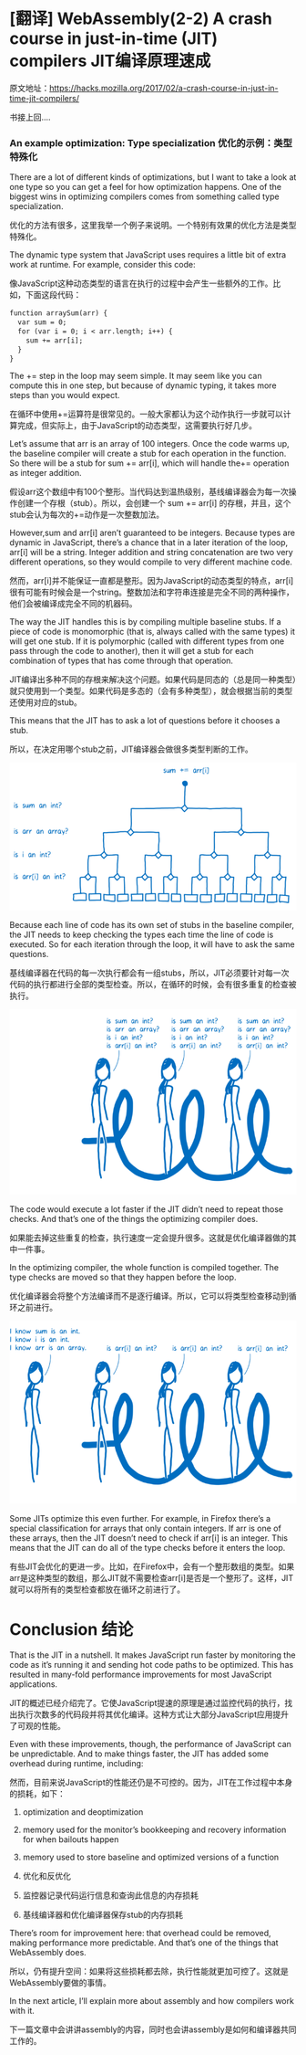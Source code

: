 # [翻译] WebAssembly(2-2) A crash course in just-in-time (JIT) compilers JIT编译原理速成

原文地址：https://hacks.mozilla.org/2017/02/a-crash-course-in-just-in-time-jit-compilers/

书接上回....

### An example optimization: Type specialization 优化的示例：类型特殊化

There are a lot of different kinds of optimizations, but I want to take a look at one type so you can get a feel for how optimization happens. One of the biggest wins in optimizing compilers comes from something called type specialization.

优化的方法有很多，这里我举一个例子来说明。一个特别有效果的优化方法是类型特殊化。

The dynamic type system that JavaScript uses requires a little bit of extra work at runtime. For example, consider this code:

像JavaScript这种动态类型的语言在执行的过程中会产生一些额外的工作。比如，下面这段代码：

```
function arraySum(arr) {
  var sum = 0;
  for (var i = 0; i < arr.length; i++) {
    sum += arr[i];
  }
}
```

The += step in the loop may seem simple. It may seem like you can compute this in one step, but because of dynamic typing, it takes more steps than you would expect.

在循环中使用+=运算符是很常见的。一般大家都认为这个动作执行一步就可以计算完成，但实际上，由于JavaScript的动态类型，这需要执行好几步。

Let’s assume that arr is an array of 100 integers. Once the code warms up, the baseline compiler will create a stub for each operation in the function. So there will be a stub for sum += arr[i], which will handle the+= operation as integer addition.

假设arr这个数组中有100个整形。当代码达到温热级别，基线编译器会为每一次操作创建一个存根（stub）。所以，会创建一个 sum += arr[i] 的存根，并且，这个stub会认为每次的+=动作是一次整数加法。

However,sum and arr[i] aren’t guaranteed to be integers. Because types are dynamic in JavaScript, there’s a chance that in a later iteration of the loop, arr[i] will be a string. Integer addition and string concatenation are two very different operations, so they would compile to very different machine code.

然而，arr[i]并不能保证一直都是整形。因为JavaScript的动态类型的特点，arr[i]很有可能有时候会是一个string。整数加法和字符串连接是完全不同的两种操作，他们会被编译成完全不同的机器码。

The way the JIT handles this is by compiling multiple baseline stubs. If a piece of code is monomorphic (that is, always called with the same types) it will get one stub. If it is polymorphic (called with different types from one pass through the code to another), then it will get a stub for each combination of types that has come through that operation.

JIT编译出多种不同的存根来解决这个问题。如果代码是同态的（总是同一种类型）就只使用到一个类型。如果代码是多态的（会有多种类型），就会根据当前的类型还使用对应的stub。

This means that the JIT has to ask a lot of questions before it chooses a stub.

所以，在决定用哪个stub之前，JIT编译器会做很多类型判断的工作。

![](media/14903485643832.png)

Because each line of code has its own set of stubs in the baseline compiler, the JIT needs to keep checking the types each time the line of code is executed. So for each iteration through the loop, it will have to ask the same questions.

基线编译器在代码的每一次执行都会有一组stubs，所以，JIT必须要针对每一次代码的执行都进行全部的类型检查。所以，在循环的时候，会有很多重复的检查被执行。

![](media/14903485765562.png)

The code would execute a lot faster if the JIT didn’t need to repeat those checks. And that’s one of the things the optimizing compiler does.

如果能去掉这些重复的检查，执行速度一定会提升很多。这就是优化编译器做的其中一件事。

In the optimizing compiler, the whole function is compiled together. The type checks are moved so that they happen before the loop.

优化编译器会将整个方法编译而不是逐行编译。所以，它可以将类型检查移动到循环之前进行。

![](media/14903485965091.png)

Some JITs optimize this even further. For example, in Firefox there’s a special classification for arrays that only contain integers. If arr is one of these arrays, then the JIT doesn’t need to check if arr[i] is an integer. This means that the JIT can do all of the type checks before it enters the loop.

有些JIT会优化的更进一步。比如，在Firefox中，会有一个整形数组的类型。如果arr是这种类型的数组，那么JIT就不需要检查arr[i]是否是一个整形了。这样，JIT就可以将所有的类型检查都放在循环之前进行了。

# Conclusion 结论

That is the JIT in a nutshell. It makes JavaScript run faster by monitoring the code as it’s running it and sending hot code paths to be optimized. This has resulted in many-fold performance improvements for most JavaScript applications.

JIT的概述已经介绍完了。它使JavaScript提速的原理是通过监控代码的执行，找出执行次数多的代码段并将其优化编译。这种方式让大部分JavaScript应用提升了可观的性能。

Even with these improvements, though, the performance of JavaScript can be unpredictable. And to make things faster, the JIT has added some overhead during runtime, including:

然而，目前来说JavaScript的性能还仍是不可控的。因为，JIT在工作过程中本身的损耗，如下：

1. optimization and deoptimization
2. memory used for the monitor’s bookkeeping and recovery information for when bailouts happen
3. memory used to store baseline and optimized versions of a function

1. 优化和反优化
2. 监控器记录代码运行信息和查询此信息的内存损耗
3. 基线编译器和优化编译器保存stub的内存损耗

There’s room for improvement here: that overhead could be removed, making performance more predictable. And that’s one of the things that WebAssembly does.

所以，仍有提升空间：如果将这些损耗都去除，执行性能就更加可控了。这就是WebAssembly要做的事情。

In the next article, I’ll explain more about assembly and how compilers work with it.

下一篇文章中会讲讲assembly的内容，同时也会讲assembly是如何和编译器共同工作的。




